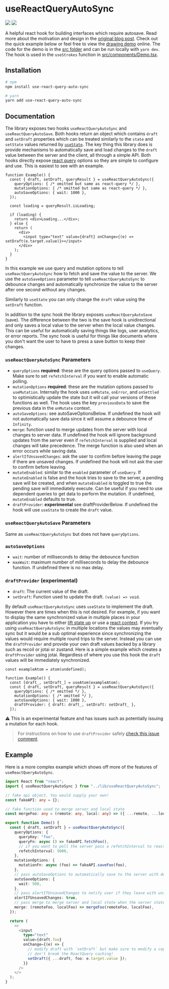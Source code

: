 # useReactQueryAutoSync

![](https://img.shields.io/npm/v/use-react-query-auto-sync?label=npm)
![](https://img.shields.io/bundlephobia/minzip/use-react-query-auto-sync)

A helpful react hook for building interfaces which require autosave.
Read more about the motivation and design in the [original blog post](https://lsmurray.com/blog/react-query-auto-sync-hook).
Check out the quick example below or feel free to view the [drawing demo](https://react-query-auto-sync.lsmurray.com/) online.
The code for the demo is in the [src folder](./src) and can be run locally with `yarn dev`. The hook is used in the `useStrokes` function in [src/components/Demo.tsx](./src/components/Demo.tsx).

## Installation

```sh
# npm
npm install use-react-query-auto-sync

# yarn
yarn add use-react-query-auto-sync
```

## Documentation

The library exposes two hooks `useReactQueryAutoSync` and `useReactQueryAutoSave`.
Both hooks return an object which contains `draft` and `setDraft` properties which can be treated similarly to the `state` and `setState` values returned by [`useState`](https://reactjs.org/docs/hooks-state.html).
The key thing this library does is provide mechanisms to automatically save and load changes to the `draft` value between the server and the client, all through a simple API.
Both hooks directly expose [react query](https://react-query.tanstack.com/) options so they are simple to configure and use.
This is easiest to see with an example.

<!-- prettier-ignore-start -->
```tsx
function Example() {
  const { draft, setDraft, queryResult } = useReactQueryAutoSync({
    queryOptions: { /* omitted but same as react-query */ },
    mutationOptions: { /* omitted but same as react-query */ },
    autoSaveOptions: { wait: 1000 },
  });

  const loading = queryResult.isLoading;

  if (loading) {
    return <div>Loading...</div>;
  } else {
    return (
      <div>
        <input type="text" value={draft} onChange={(e) => setDraft(e.target.value)}></input>
      </div>
    );
  }
}
```
<!-- prettier-ignore-end -->

In this example we use query and mutation options to tell `useReactQueryAutoSync` how to fetch and save the value to the server. We use the `autoSaveOptions` parameter to tell `useReactQueryAutoSync` to debounce changes and automatically synchronize the value to the server after one second without any changes.

Similarly to `useState` you can only change the `draft` value using the `setDraft` function.

In addition to the sync hook the library exposes `useReactQueryAutoSave` (save). The difference between the two is the save hook is unidirectional and only saves a local value to the server when the local value changes. This can be useful for automatically saving things like logs, user analytics, or error reports. The sync hook is useful for things like documents where you don't want the user to have to press a save button to keep their changes.

### `useReactQueryAutoSync` Parameters

- `queryOptions` **required**: these are the query options passed to `useQuery`. Make sure to set `refetchInterval` if you want to enable automatic polling.
- `mutationOptions` **required**: these are the mutation options passed to `useMutation`. Internally the hook uses `onMutate`, `onError`, and `onSettled` to optimistically update the state but it will call your versions of these functions as well. The hook uses the key `previousData` to save the previous data in the `onMutate` context.
- `autoSaveOptions`: see autoSaveOptionsBelow. If undefined the hook will not automatically save data since it will assume a debounce time of `Infinity`.
- `merge`: function used to merge updates from the server with local changes to server data. If undefined the hook will ignore background updates from the server even if `refetchInterval` is supplied and local changes will take precedence. The merge function is also used when an error occurs while saving data.
- `alertIfUnsavedChanges`: ask the user to confirm before leaving the page if there are unsaved changes. If undefined the hook will not ask the user to confirm before leaving.
- `mutateEnabled`: similar to the `enabled` parameter of `useQuery`. If `mutateEnabled` is false and the hook tries to save to the server, a pending save will be created, and when `mutateEnabled` is toggled to true the pending save will immediately execute. Can be useful if you need to use dependent queries to get data to perform the mutation. If undefined, `mutateEnabled` defaults to true.
- `draftProvider`: **experimental** see draftProviderBelow. If undefined the hook will use `useState` to create the `draft` value.

### `useReactQueryAutoSave` Parameters

Same as `useReactQueryAutoSync` but does not have `queryOptions`.

### `autoSaveOptions`

- `wait`: number of milliseconds to delay the debounce function
- `maxWait`: maximum number of milliseconds to delay the debounce function. If undefined there is no max delay.

### `draftProvider` (**experimental**)

- `draft`: The current value of the draft.
- `setDraft`: Function used to update the draft. `(value) => void`.

By default `useReactQueryAutoSync` uses `useState` to implement the draft.
However there are times when this is not desired.
For example, if you want to display the same synchronized value in multiple places in your application you have to either [lift state up](https://reactjs.org/docs/lifting-state-up.html) or use a [react context](https://reactjs.org/docs/context.html).
If you try using `useReactQueryAutoSync` in multiple locations the values may eventually sync but it would be a sub optimal experience since synchronizing the values would require multiple round trips to the server.
Instead you can use the `draftProvider` and provide your own draft values backed by a library such as recoil or jotai or zustand.
Here is a simple example which creates a `draftProvider` using jotai.
Regardless of where you use this hook the `draft` values will be immediately synchronized.

<!-- prettier-ignore-start -->
```tsx
const exampleAtom = atom(undefined);

function Example() {
  const [draft_, setDraft_] = useAtom(exampleAtom);
  const { draft, setDraft, queryResult } = useReactQueryAutoSync({
    queryOptions: { /* omitted */ },
    mutationOptions: { /* omitted */ },
    autoSaveOptions: { wait: 1000 },
    draftProvider: { draft: draft_, setDraft: setDraft_ },
  });
```
<!-- prettier-ignore-end-->

⚠️ This is an experimental feature and has issues such as potentially issuing a mutation for each hook.

> For instructions on how to use `draftProvider` safely [check this issue comment](https://github.com/lukesmurray/react-query-autosync/issues/3#issuecomment-990052496).

## Example

Here is a more complex example which shows off more of the features of `useReactQueryAutoSync`.

```ts
import React from "react";
import { useReactQueryAutoSync } from "../lib/useReactQueryAutoSync";

// fake api object. You would supply your own!
const fakeAPI: any = {};

// fake function used to merge server and local state
const mergeFoo: any = (remote: any, local: any) => ({ ...remote, ...local });

export function Demo() {
  const { draft, setDraft } = useReactQueryAutoSync({
    queryOptions: {
      queryKey: "foo",
      queryFn: async () => fakeAPI.fetchFoo(),
      // if you want to poll the server pass a refetchInterval to react query
      refetchInterval: 5000,
    },
    mutationOptions: {
      mutationFn: async (foo) => fakeAPI.saveFoo(foo),
    },
    // pass autoSaveOptions to automatically save to the server with debouncing
    autoSaveOptions: {
      wait: 500,
    },
    // pass alertIfUnsavedChanges to notify user if they leave with unsaved changes
    alertIfUnsavedChanges: true,
    // pass merge to merge server and local state when the server state updates
    merge: (remoteFoo, localFoo) => mergeFoo(remoteFoo, localFoo),
  });

  return (
    <>
      <input
        type="text"
        value={draft.foo}
        onChange={(e) => {
          // modify draft with `setDraft` but make sure to modify a copy so you
          // don't break the ReactQuery caching!
          setDraft({ ...draft, foo: e.target.value });
        }}
      />
    </>
  );
}
```
